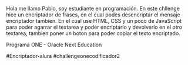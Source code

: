 Hola me llamo Pablo, soy estudiante en programación.
En este chllenge hice un encriptador de frases, en el cual podes desencriptar el mensaje
encriptador tambien.
En el cual use HTML, CSS y un poco de JavaScript para poder agarrar el textarea y poder 
encriptarlo y devolverlo en el otro textarea, tambien poner un boton para
poder copiar el texto encriptado.

Programa ONE - Oracle Next Education

#Encriptador-alura
#challengeonecodificador2
